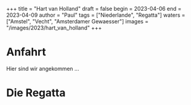 +++
title = "Hart van Holland"
draft = false
begin = 2023-04-06
end = 2023-04-09
author = "Paul"
tags = ["Niederlande", "Regatta"]
waters = ["Amstel", "Vecht", "Amsterdamer Gewaesser"]
images = "/images/2023/hart_van_holland"
+++

# Anfahrt

Hier sind wir angekommen
...

# Die Regatta
